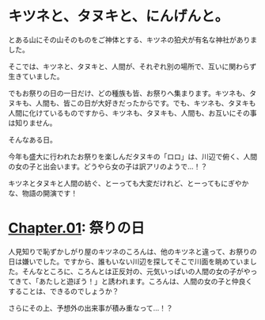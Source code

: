 # キツネと、タヌキと、にんげんと。

とある山にその山そのものをご神体とする、キツネの狛犬が有名な神社がありました。

そこでは、キツネと、タヌキと、人間が、それぞれ別の場所で、互いに関わらず生きていました。

でもお祭りの日の一日だけ、どの種族も皆、お祭りへ集まります。キツネも、タヌキも、人間も、皆この日が大好きだったからです。でも、キツネも、タヌキも人間に化けているものですから、キツネも、タヌキも、人間も、お互いにその事は知りません。

そんなある日。

今年も盛大に行われたお祭りを楽しんだタヌキの「ロロ」は、川辺で俯く、人間の女の子と出会います。どうやら女の子は訳アリのようで…！？

キツネとタヌキと人間の紡ぐ、とーっても大変だけれど、とーってもにぎやかな、物語の開演です！

# [Chapter.01](./Chapter_01.md): 祭りの日

人見知りで恥ずかしがり屋のキツネのころんは、他のキツネと違って、お祭りの日は嫌いでした。ですから、誰もいない川辺を探してそこで川面を眺めていました。そんなところに、ころんとは正反対の、元気いっぱいの人間の女の子がやってきて、「あたしと遊ぼう！」と誘われます。ころんは、人間の女の子と仲良くすることは、できるのでしょうか？

さらにその上、予想外の出来事が積み重なって…！？
